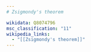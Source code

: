 ```yaml
---
# Zsigmondy's theorem

wikidata: Q8074796
msc_classification: "11"
wikipedia_links:
  - "[[Zsigmondy's theorem]]"
---
```

